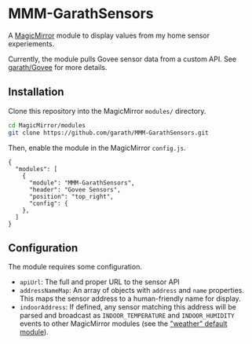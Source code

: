 # MMM-GarathSensors

A [MagicMirror] module to display values from my home sensor experiements.

Currently, the module pulls Govee sensor data from a custom API. See [garath/Govee] for more details.

## Installation

Clone this repository into the MagicMirror `modules/` directory.

```bash
cd MagicMirror/modules
git clone https://github.com/garath/MMM-GarathSensors.git
```

Then, enable the module in the MagicMirror `config.js`.

```jsonc
{
  "modules": [
    {
      "module": "MMM-GarathSensors",
      "header": "Govee Sensors",
      "position": "top_right",
      "config": {
    },
  ]
}
```

## Configuration

The module requires some configuration.

- `apiUrl`: The full and proper URL to the sensor API
- `addressNameMap`: An array of objects with `address` and `name` properties. This maps the sensor address to a human-friendly name for display.
- `indoorAddress`: If defined, any sensor matching this address will be parsed and broadcast as `INDOOR_TEMPERATURE` and `INDOOR_HUMIDITY` events to other MagicMirror modules (see the ["weather" default module]).

[MagicMirror]: https://github.com/MichMich/MagicMirror
[garath/Govee]: https://github.com/garath/Govee
["weather" default module]: https://docs.magicmirror.builders/modules/weather.html